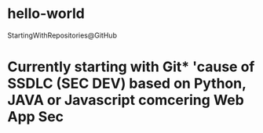 # hello-world
StartingWithRepositories@GitHub
# Currently starting with Git* 'cause of SSDLC (SEC DEV) based on Python, JAVA or Javascript comcering Web App Sec
